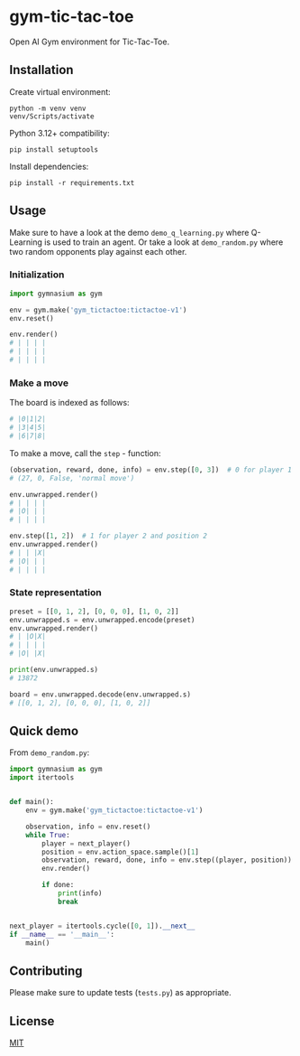 # gym-tic-tac-toe

Open AI Gym environment for Tic-Tac-Toe.

## Installation

Create virtual environment:

```
python -m venv venv
venv/Scripts/activate
```

Python 3.12+ compatibility:

```
pip install setuptools
```

Install dependencies:

```
pip install -r requirements.txt
```

## Usage

Make sure to have a look at the demo `demo_q_learning.py` where Q-Learning is used to train an agent.
Or take a look at `demo_random.py` where two random opponents play against each other.

### Initialization

```python
import gymnasium as gym

env = gym.make('gym_tictactoe:tictactoe-v1')
env.reset()

env.render()
# | | | |
# | | | |
# | | | |
```

### Make a move

The board is indexed as follows:

```python
# |0|1|2|
# |3|4|5|
# |6|7|8|
```

To make a move, call the `step` - function:

```python
(observation, reward, done, info) = env.step([0, 3])  # 0 for player 1 and position 3
# (27, 0, False, 'normal move')

env.unwrapped.render()
# | | | |
# |O| | |
# | | | |

env.step([1, 2])  # 1 for player 2 and position 2
env.unwrapped.render()
# | | |X|
# |O| | |
# | | | |
```

### State representation

```python
preset = [[0, 1, 2], [0, 0, 0], [1, 0, 2]]
env.unwrapped.s = env.unwrapped.encode(preset)
env.unwrapped.render()
# | |O|X|
# | | | |
# |O| |X|

print(env.unwrapped.s)
# 13872

board = env.unwrapped.decode(env.unwrapped.s)
# [[0, 1, 2], [0, 0, 0], [1, 0, 2]]
```

###

## Quick demo

From `demo_random.py`:

```python
import gymnasium as gym
import itertools


def main():
    env = gym.make('gym_tictactoe:tictactoe-v1')

    observation, info = env.reset()
    while True:
        player = next_player()
        position = env.action_space.sample()[1]
        observation, reward, done, info = env.step((player, position))
        env.render()

        if done:
            print(info)
            break


next_player = itertools.cycle([0, 1]).__next__
if __name__ == '__main__':
    main()

```

## Contributing

Please make sure to update tests (`tests.py`) as appropriate.

## License

[MIT](https://choosealicense.com/licenses/mit/)

